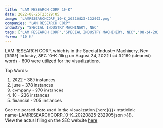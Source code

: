 ```yaml
---
title: "LAM RESEARCH CORP 10-K"
date: 2022-08-25T23:29:05
image: "LAMRESEARCHCORP_10-K_20220825-232905.png"
companies: "LAM RESEARCH CORP"
industry: "SPECIAL INDUSTRY MACHINERY, NEC"
tags: ["LAM RESEARCH CORP","SPECIAL INDUSTRY MACHINERY, NEC","08-24-2022","10-K"]
forms: "10-K"
---
```

LAM RESEARCH CORP, which is in the Special Industry Machinery, Nec [3559] industry, SEC 10-K filing on August 24, 2022 had 32190 (cleaned) words - 600 were utilized for the visualizations.

Top Words:
1. 2022 - 389 instances
2. june - 378 instances
3. company - 370 instances
4. 10 - 236 instances
5. financial - 205 instances


See the parsed data used in the visualization [here]({{< staticlink name=LAMRESEARCHCORP_10-K_20220825-232905.json >}}).  
View the actual filing on the SEC website [here](https://www.sec.gov/Archives/edgar/data/707549/0000707549-22-000107.txt)